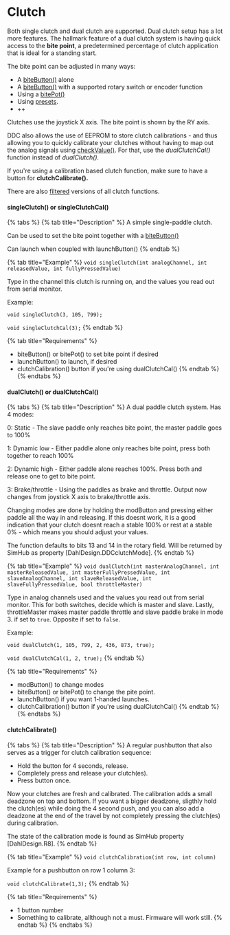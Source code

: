 # Clutch

Both single clutch and dual clutch are supported. Dual clutch setup has a lot more features. The hallmark feature of a dual clutch system is having quick access to the **bite point**, a predetermined percentage of clutch application that is ideal for a standing start.&#x20;

The bite point can be adjusted in many ways:

* A [biteButton()](../function-button.md#bitebutton) alone
* A [biteButton()](../function-button.md#bitebutton) with a supported rotary switch or encoder function
* Using a [bitePot()](bite-point-and-launch.md)&#x20;
* Using [presets](../../3.-coding/advanced/presets/).
* \++

Clutches use the joystick X axis. The bite point is shown by the RY axis.&#x20;

DDC also allows the use of EEPROM to store clutch calibrations - and thus allowing you to quickly calibrate your clutches without having to map out the analog signals using [checkValue()](../../1.-project-planning/analog-inputs/#reading-a-value). For that, use the _dualClutchCal()_ function instead of _dualClutch()._&#x20;

If you're using a calibration based clutch function, make sure to have a button for **clutchCalibrate().**

There are also [filtered](filtered-curves.md#filteredsingleclutch) versions of all clutch functions.&#x20;

#### singleClutch() or singleClutchCal()

{% tabs %}
{% tab title="Description" %}
A simple single-paddle clutch.

Can be used to set the bite point together with a [biteButton()](../function-button.md#bitebutton)

Can launch when coupled with launchButton()
{% endtab %}

{% tab title="Example" %}
`void singleClutch(int analogChannel, int releasedValue, int fullyPressedValue)`

Type in the channel this clutch is running on, and the values you read out from serial monitor.&#x20;

Example:

`void singleClutch(3, 105, 799);`

`void singleClutchCal(3);`
{% endtab %}

{% tab title="Requirements" %}
* biteButton() or bitePot() to set bite point if desired
* launchButton() to launch, if desired
* clutchCalibration() button if you're using dualClutchCal()
{% endtab %}
{% endtabs %}

#### dualClutch() or dualClutchCal()

{% tabs %}
{% tab title="Description" %}
A dual paddle clutch system. Has 4 modes:

0: Static - The slave paddle only reaches bite point, the master paddle goes to 100%

1: Dynamic low - Either paddle alone only reaches bite point, press both together to reach 100%

2: Dynamic high - Either paddle alone reaches 100%. Press both and release one to get to bite point.

3: Brake/throttle - Using the paddles as brake and throttle. Output now changes from joystick X axis to brake/throttle axis.&#x20;

Changing modes are done by holding the modButton and pressing either paddle all the way in and releasing. If this doesnt work, it is a good indication that your clutch doesnt reach a stable 100% or rest at a stable 0% - which means you should adjust your values.&#x20;

The function defaults to bits 13 and 14 in the rotary field. Will be returned by SimHub as property \[DahlDesign.DDCclutchMode].
{% endtab %}

{% tab title="Example" %}
`void dualClutch(int masterAnalogChannel, int masterReleasedValue, int masterFullyPressedValue, int slaveAnalogChannel, int slaveReleasedValue, int slaveFullyPressedValue, bool throttleMaster)`

Type in analog channels used and the values you read out from serial monitor. This for both switches, decide which is master and slave. Lastly, throttleMaster makes master paddle throttle and slave paddle brake in mode 3. if set to `true`. Opposite if set to `false`.&#x20;

Example:

`void dualClutch(1, 105, 799, 2, 436, 873, true);`

`void dualClutchCal(1, 2, true);`
{% endtab %}

{% tab title="Requirements" %}
* modButton() to change modes
* biteButton() or bitePot() to change the pite point.
* launchButton() if you want 1-handed launches.
* clutchCalibration() button if you're using dualClutchCal()
{% endtab %}
{% endtabs %}

#### clutchCalibrate()

{% tabs %}
{% tab title="Description" %}
A regular pushbutton that also serves as a trigger for clutch calibration sequence:

* Hold the button for 4 seconds, release.
* Completely press and release your clutch(es).
* Press button once.

Now your clutches are fresh and calibrated. The calibration adds a small deadzone on top and bottom. If you want a bigger deadzone, sligthly hold the clutch(es) while doing the 4 second push, and you can also add a deadzone at the end of the travel by not completely pressing the clutch(es) during calibration.&#x20;

The state of the calibration mode is found as SimHub property \[DahlDesign.R8].
{% endtab %}

{% tab title="Example" %}
`void clutchCalibration(int row, int column)`

Example for a pushbutton on row 1 column 3:

`void clutchCalibrate(1,3);`
{% endtab %}

{% tab title="Requirements" %}
* 1 button number
* Something to calibrate, allthough not a must. Firmware will work still.&#x20;
{% endtab %}
{% endtabs %}



